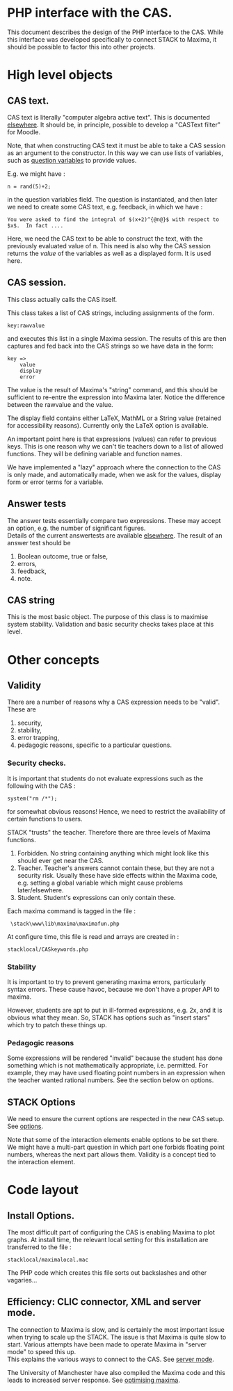 # PHP interface with the CAS.

This document describes the design of the PHP interface to the 
CAS.  While this interface was developed specifically to 
connect STACK to Maxima, it should be possible to factor this 
into other projects.

# High level objects

## CAS text.

CAS text is literally "computer algebra active text".  This is 
documented [elsewhere](../Authoring/CASText).  It should be, in 
principle, possible to develop a "CASText filter" for Moodle.  

Note, that when constructing CAS text it must be able to take a 
CAS session as an argument to the constructor.  In this way we 
can use lists of variables, such as [question 
variables](../Authoring/KeyVals) to  provide values.  

E.g. we might have :

    n = rand(5)+2;
    
in the question variables field.  The question is instantiated,  and then later we need to create some CAS text, e.g. feedback, in which we have :
  
    You were asked to find the integral of $(x+2)^{@n@}$ with respect to $x$.  In fact ....
    
Here, we need the CAS text to be able to construct the text, with the previously evaluated value of n.  This need is also why the CAS session returns the *value* of the variables as well as a displayed form.  It is used here.

## CAS session.

This class actually calls the CAS itself.

This class takes a list of CAS strings, including assignments of the form.
 
    key:rawvalue

and executes this list in a single Maxima session.  The results of this are 
then captures and fed back into the CAS strings so we have data in the form: 

    key =>
        value
        display
        error

The value is the result of Maxima's "string" command, and this 
should be sufficient to re-entre the expression into Maxima 
later.  Notice the difference between the rawvalue and the 
value. 

The display field contains either LaTeX, MathML or a String 
value (retained for accessibility reasons).  Currently only the LaTeX option is available.

An important point here is that expressions (values) can refer 
to previous keys. This is one reason why we can't tie teachers 
down to a list of allowed functions.  They will be defining 
variable and function names. 

We have implemented a "lazy" approach where the connection to the CAS is only made, 
and automatically made, when we ask for the values, display form or error terms for a variable.  


## Answer tests

The answer tests essentially compare two expressions.  These may 
accept an option, e.g. the number of significant figures.  
Details of the current answertests are available 
[elsewhere](Answer_tests).  The result of an answer test should be

1. Boolean outcome, true or false,
2. errors,
3. feedback,
4. note.


## CAS string

This is the most basic object.  The purpose of this class is to maximise system stability.  Validation and basic security checks takes place at this level.  

# Other concepts

## Validity

There are a number of reasons why a CAS expression needs to be 
"valid".   These are

1. security, 
2. stability, 
3. error trapping,
4. pedagogic reasons, specific to a particular questions. 

### Security checks.

It is important that students do not evaluate expressions such as the following with the CAS :

    system("rm /*");
    
for somewhat obvious reasons!  Hence, we need to restrict the availability of certain functions to users.

STACK "trusts" the teacher.  Therefore there are three levels 
of Maxima functions.

1. Forbidden.  No string containing anything which might look like this should ever get near the CAS.
2. Teacher.  Teacher's answers cannot contain these, but they are not a security risk.  Usually these have side effects within the Maxima code, e.g. setting a global variable which might cause problems later/elsewhere.  
3. Student.  Student's expressions can only contain these.

Each maxima command is tagged in the file :

     \stack\www\lib\maxima\maximafun.php

At configure time, this file is read and arrays are created in :

    stacklocal/CASkeywords.php
        
### Stability

It is important to try to prevent generating maxima errors, 
particularly syntax errors.  These cause havoc, because we 
don't have a proper API to maxima.  

However, students are apt to put in ill-formed expressions, 
e.g. 2x, and it is obvious what they mean.  So, STACK has 
options such as "insert stars" which try to patch these things 
up.   

### Pedagogic reasons

Some expressions will be rendered "invalid" because the student 
has done something which is not mathematically appropriate, 
i.e. permitted.  For example, they may have used floating point 
numbers in an expression when the teacher wanted rational 
numbers.    See the section below on options.

## STACK Options 

We need to ensure the current options are respected in the new CAS setup.  See [options](../Authoring/Options).

Note that some of the interaction elements enable options to be set there.  We might have a multi-part question in which part one forbids floating point numbers, whereas the next part allows them.  Validity is a concept tied to the interaction element.

# Code layout 

## Install Options.

The most difficult part of configuring the CAS is enabling 
Maxima to plot graphs.   At install time, the relevant local 
setting for this installation are transferred to the file :

    stacklocal/maximalocal.mac
    
The PHP code which creates this file sorts out backslashes and 
other vagaries... 

## Efficiency:  CLIC connector, XML and server mode.

The connection to Maxima is slow, and is certainly the most 
important issue when trying to scale up the STACK.  The issue 
is that Maxima is quite slow to start.  Various attempts have 
been made to operate Maxima in "server mode" to speed this up.  
This explains the various ways to connect to the CAS. See 
[server mode](Maxima_server). 

The University of Manchester have also compiled the Maxima code 
and this leads to increased server response.  See [optimising 
maxima](../CAS/Optimising_Maxima).


